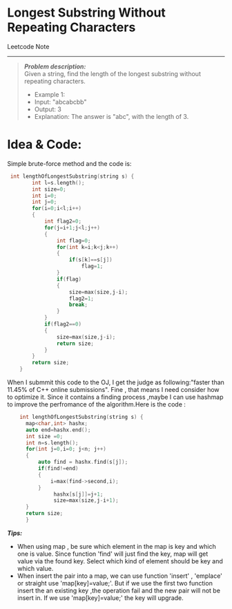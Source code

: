 # Longest Substring Without Repeating Characters

Leetcode Note

-----------------------------

> ***Problem description:***   
>Given a string, find the length of the longest substring without repeating characters.  
> - Example 1:  
> - Input: "abcabcbb"  
> - Output: 3   
> - Explanation: The answer is "abc", with the length of 3.    

# Idea & Code:

Simple brute-force method and the code is:
```c++ 
 int lengthOfLongestSubstring(string s) {
        int l=s.length();
        int size=0;
        int i=0;
        int j=0;
        for(i=0;i<l;i++)
        {
            int flag2=0;
            for(j=i+1;j<l;j++)
            {
                int flag=0;
                for(int k=i;k<j;k++)
                {
                    if(s[k]==s[j])
                        flag=1;
                }
                if(flag)
                {
                    size=max(size,j-i);
                    flag2=1;
                    break;
                }
            }
            if(flag2==0)
            {
                size=max(size,j-i);
                return size;
            }
        }
        return size;
    }
```
When I submmit this code to the OJ, I get the judge as following:"faster than 11.45% of C++ online submissions". Fine , that means I need consider how to optimize it.
Since it contains a finding process ,maybe I can use hashmap to improve the perfromance of the algorithm.Here is the code :

```c++
    int lengthOfLongestSubstring(string s) {
      map<char,int> hashx;
      auto end=hashx.end();
      int size =0;
      int n=s.length();
      for(int j=0,i=0; j<n; j++)
      {
          auto find = hashx.find(s[j]);
          if(find!=end)
          {
              i=max(find->second,i);       
          }
               hashx[s[j]]=j+1;
               size=max(size,j-i+1);   
      }
      return size;
      }
```
***Tips:***
* When using map , be sure which element in the map is key and which one is value. Since function 'find' will just find the key, map will get value via the found key. Select which kind of element should be key and which value.
* When insert the pair into a map, we can use function 'insert' , 'emplace' or straight use 'map[key]=value;'. But if we use the first two function insert the an existing key ,the operation fail and the new pair will not be insert in. If we use 'map[key]=value;' the key will upgrade.

    
